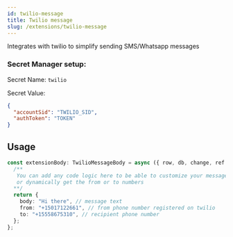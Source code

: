 ```yaml
---
id: twilio-message
title: Twilio message
slug: /extensions/twilio-message
---
```


Integrates with twilio to simplify sending SMS/Whatsapp messages

### Secret Manager setup:

Secret Name: `twilio`

Secret Value:

```json
{
  "accountSid": "TWILIO_SID",
  "authToken": "TOKEN"
}
```

## Usage

```typescript
const extensionBody: TwilioMessageBody = async ({ row, db, change, ref }) => {
  /**
   You can add any code logic here to be able to customize your message
   or dynamically get the from or to numbers
  **/
  return {
    body: "Hi there", // message text
    from: "+15017122661", // from phone number registered on twilio
    to: "+15558675310", // recipient phone number
  };
};
```
